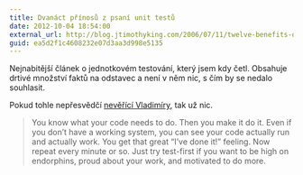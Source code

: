 ```yaml
---
title: Dvanáct přínosů z psaní unit testů
date: 2012-10-04 18:54:00
external_url: http://blog.jtimothyking.com/2006/07/11/twelve-benefits-of-writing-unit-tests-first
guid: ea5d2f1c4608232e07d3aa3d998e5135
---
```


Nejnabitější článek o jednotkovém testování, který jsem kdy četl. Obsahuje drtivé množství faktů na odstavec a není v něm nic, s čím by se nedalo souhlasit.

Pokud tohle nepřesvědčí [nevěřící Vladimíry](http://www.zdrojak.cz/clanky/testovani-v-php-prakticky-priklad/nazory/23300/vlakno/), tak už nic.

> You know what your code needs to do. Then you make it do it. Even if you don’t have a working system, you can see your code actually run and actually work. You get that great “I’ve done it!” feeling. Now repeat every minute or so. Just try test-first if you want to be high on endorphins, proud about your work, and motivated to do more.
